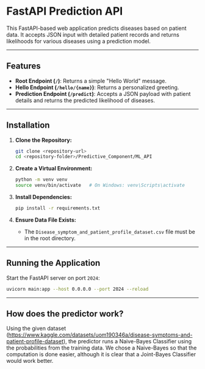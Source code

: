 # FastAPI Prediction API

This FastAPI-based web application predicts diseases based on patient data. It accepts JSON input with detailed patient records and returns likelihoods for various diseases using a prediction model.

---

## Features

- **Root Endpoint (`/`)**: Returns a simple "Hello World" message.
- **Hello Endpoint (`/hello/{name}`)**: Returns a personalized greeting.
- **Prediction Endpoint (`/predict`)**: Accepts a JSON payload with patient details and returns the predicted likelihood of diseases.

---

## Installation

1. **Clone the Repository:**
    ```bash
    git clone <repository-url>
    cd <repository-folder>/Predictive_Component/ML_API
    ```

2. **Create a Virtual Environment:**
    ```bash
    python -m venv venv
    source venv/bin/activate   # On Windows: venv\Scripts\activate
    ```

3. **Install Dependencies:**
    ```bash
    pip install -r requirements.txt
    ```

4. **Ensure Data File Exists:**
   - The `Disease_symptom_and_patient_profile_dataset.csv` file must be in the root directory.

---

## Running the Application

Start the FastAPI server on port `2024`:
```bash
uvicorn main:app --host 0.0.0.0 --port 2024 --reload
```
---
## How does the predictor work?
Using the given dataset (https://www.kaggle.com/datasets/uom190346a/disease-symptoms-and-patient-profile-dataset), the predictor runs a Naive-Bayes Classifier using the probabilities from the training data. We chose a Naive-Bayes so that the computation is done easier, although it is clear that a Joint-Bayes Classifier would work better. 


